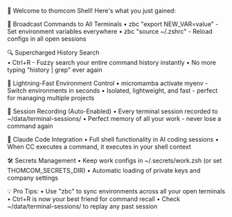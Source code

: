 🚀 Welcome to thomcom Shell! Here's what you just gained:

📡 Broadcast Commands to All Terminals
• zbc "export NEW_VAR=value" - Set environment variables everywhere
• zbc "source ~/.zshrc" - Reload configs in all open sessions

🔍 Supercharged History Search  
• Ctrl+R - Fuzzy search your entire command history instantly
• No more typing "history | grep" ever again

🐍 Lightning-Fast Environment Control
• micromamba activate myenv - Switch environments in seconds
• Isolated, lightweight, and fast - perfect for managing multiple projects

📝 Session Recording (Auto-Enabled)
• Every terminal session recorded to ~/data/terminal-sessions/
• Perfect memory of all your work - never lose a command again

🎯 Claude Code Integration
• Full shell functionality in AI coding sessions
• When CC executes a command, it executes in your shell context

🛠️ Secrets Management
• Keep work configs in ~/.secrets/work.zsh (or set THOMCOM_SECRETS_DIR)
• Automatic loading of private keys and company settings

💡 Pro Tips:
• Use "zbc" to sync environments across all your open terminals
• Ctrl+R is now your best friend for command recall
• Check ~/data/terminal-sessions/ to replay any past session
